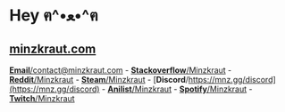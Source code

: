 # Hey ฅ^•ﻌ•^ฅ

[minzkraut.com](https://minzkraut.com)
---
[**Email**/contact@minzkraut.com](mailto:contact@minzkraut.com) - [**Stackoverflow**/Minzkraut](https://stackoverflow.com/users/3948598/minzkraut) - [**Reddit**/Minzkraut](https://www.reddit.com/user/Minzkraut) - [**Steam**/Minzkraut](https://steamcommunity.com/id/Minzkraut/) - [**Discord**/https://mnz.gg/discord](https://mnz.gg/discord) - [**Anilist**/Minzkraut](https://anilist.co/user/Minzkraut/) - [**Spotify**/Minzkraut](https://open.spotify.com/user/11156762274) - [**Twitch**/Minzkraut](https://twitch.tv/minzkraut)
